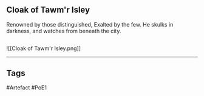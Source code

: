 ## Cloak of Tawm'r Isley
Renowned by those distinguished,
Exalted by the few.
He skulks in darkness,
and watches from beneath the city.
##
![[Cloak of Tawm'r Isley.png]]

---
## Tags
#Artefact
#PoE1